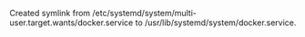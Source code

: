 Created symlink from /etc/systemd/system/multi-user.target.wants/docker.service to /usr/lib/systemd/system/docker.service.
